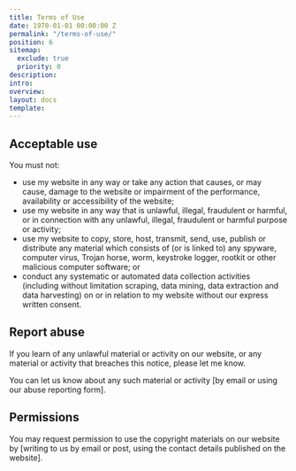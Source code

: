 ```yaml
---
title: Terms of Use
date: 1970-01-01 00:00:00 Z
permalink: "/terms-of-use/"
position: 6
sitemap:
  exclude: true
  priority: 0
description: 
intro: 
overview: 
layout: docs
template: 
---
```


## Acceptable use

You must not:

- use my website in any way or take any action that causes, or may cause, damage to the website or impairment of the performance, availability or accessibility of the website;
- use my website in any way that is unlawful, illegal, fraudulent or harmful, or in connection with any unlawful, illegal, fraudulent or harmful purpose or activity;
- use my website to copy, store, host, transmit, send, use, publish or distribute any material which consists of (or is linked to) any spyware, computer virus, Trojan horse, worm, keystroke logger, rootkit or other malicious computer software; or
- conduct any systematic or automated data collection activities (including without limitation scraping, data mining, data extraction and data harvesting) on or in relation to my website without our express written consent.

## Report abuse

If you learn of any unlawful material or activity on our website, or any material or activity that breaches this notice, please let me know.

You can let us know about any such material or activity [by email or using our abuse reporting form].

## Permissions
You may request permission to use the copyright materials on our website by [writing to us by email or post, using the contact details published on the website].
